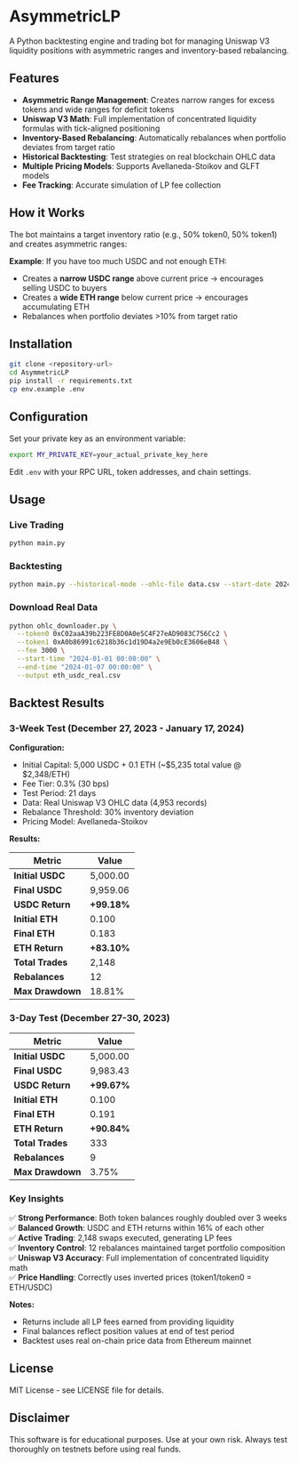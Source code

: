 # AsymmetricLP

A Python backtesting engine and trading bot for managing Uniswap V3 liquidity positions with asymmetric ranges and inventory-based rebalancing.

## Features

- **Asymmetric Range Management**: Creates narrow ranges for excess tokens and wide ranges for deficit tokens
- **Uniswap V3 Math**: Full implementation of concentrated liquidity formulas with tick-aligned positioning
- **Inventory-Based Rebalancing**: Automatically rebalances when portfolio deviates from target ratio
- **Historical Backtesting**: Test strategies on real blockchain OHLC data
- **Multiple Pricing Models**: Supports Avellaneda-Stoikov and GLFT models
- **Fee Tracking**: Accurate simulation of LP fee collection

## How it Works

The bot maintains a target inventory ratio (e.g., 50% token0, 50% token1) and creates asymmetric ranges:

**Example**: If you have too much USDC and not enough ETH:
- Creates a **narrow USDC range** above current price → encourages selling USDC to buyers
- Creates a **wide ETH range** below current price → encourages accumulating ETH
- Rebalances when portfolio deviates >10% from target ratio

## Installation

```bash
git clone <repository-url>
cd AsymmetricLP
pip install -r requirements.txt
cp env.example .env
```

## Configuration

Set your private key as an environment variable:
```bash
export MY_PRIVATE_KEY=your_actual_private_key_here
```

Edit `.env` with your RPC URL, token addresses, and chain settings.

## Usage

### Live Trading
```bash
python main.py
```

### Backtesting
```bash
python main.py --historical-mode --ohlc-file data.csv --start-date 2024-01-01 --end-date 2024-01-31
```

### Download Real Data
```bash
python ohlc_downloader.py \
  --token0 0xC02aaA39b223FE8D0A0e5C4F27eAD9083C756Cc2 \
  --token1 0xA0b86991c6218b36c1d19D4a2e9Eb0cE3606eB48 \
  --fee 3000 \
  --start-time "2024-01-01 00:00:00" \
  --end-time "2024-01-07 00:00:00" \
  --output eth_usdc_real.csv
```

## Backtest Results

### 3-Week Test (December 27, 2023 - January 17, 2024)

**Configuration:**
- Initial Capital: 5,000 USDC + 0.1 ETH (~$5,235 total value @ $2,348/ETH)
- Fee Tier: 0.3% (30 bps)
- Test Period: 21 days
- Data: Real Uniswap V3 OHLC data (4,953 records)
- Rebalance Threshold: 30% inventory deviation
- Pricing Model: Avellaneda-Stoikov

**Results:**

| Metric | Value |
|--------|-------|
| **Initial USDC** | 5,000.00 |
| **Final USDC** | 9,959.06 |
| **USDC Return** | **+99.18%** |
| **Initial ETH** | 0.100 |
| **Final ETH** | 0.183 |
| **ETH Return** | **+83.10%** |
| **Total Trades** | 2,148 |
| **Rebalances** | 12 |
| **Max Drawdown** | 18.81% |

### 3-Day Test (December 27-30, 2023)

| Metric | Value |
|--------|-------|
| **Initial USDC** | 5,000.00 |
| **Final USDC** | 9,983.43 |
| **USDC Return** | **+99.67%** |
| **Initial ETH** | 0.100 |
| **Final ETH** | 0.191 |
| **ETH Return** | **+90.84%** |
| **Total Trades** | 333 |
| **Rebalances** | 9 |
| **Max Drawdown** | 3.75% |

### Key Insights

✅ **Strong Performance**: Both token balances roughly doubled over 3 weeks  
✅ **Balanced Growth**: USDC and ETH returns within 16% of each other  
✅ **Active Trading**: 2,148 swaps executed, generating LP fees  
✅ **Inventory Control**: 12 rebalances maintained target portfolio composition  
✅ **Uniswap V3 Accuracy**: Full implementation of concentrated liquidity math  
✅ **Price Handling**: Correctly uses inverted prices (token1/token0 = ETH/USDC)

**Notes:**
- Returns include all LP fees earned from providing liquidity
- Final balances reflect position values at end of test period
- Backtest uses real on-chain price data from Ethereum mainnet

## License

MIT License - see LICENSE file for details.

## Disclaimer

This software is for educational purposes. Use at your own risk. Always test thoroughly on testnets before using real funds.